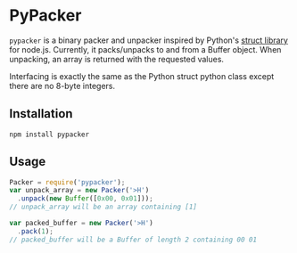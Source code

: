 # PyPacker
`pypacker` is a binary packer and unpacker inspired by Python's [struct
library](http://docs.python.org/library/struct.html) for node.js.
Currently, it packs/unpacks to and from a Buffer object. When unpacking,
an array is returned with the requested values.

Interfacing is exactly the same as the Python struct python class except
there are no 8-byte integers.

## Installation
`npm install pypacker`

## Usage
```JavaScript
Packer = require('pypacker');
var unpack_array = new Packer('>H')
  .unpack(new Buffer([0x00, 0x01]));
// unpack_array will be an array containing [1]

var packed_buffer = new Packer('>H')
  .pack(1);
// packed_buffer will be a Buffer of length 2 containing 00 01
```
